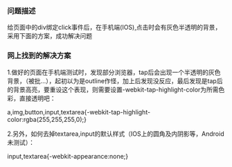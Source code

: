 ### 问题描述

给页面中的div绑定click事件后，在手机端(IOS),点击时会有灰色半透明的背景，采用下面的方案，成功解决问题

### 网上找到的解决方案

1.做好的页面在手机端测试时，发现部分浏览器，tap后会出现一个半透明的灰色背景，（被批...），起初以为是outline作怪，加上后发现没反应，最后发现是tap后的背景高亮，要重设这个表现，则需要设置-webkit-tap-highlight-color为所需色彩，直接透明吧：


a,img,button,input,textarea{-webkit-tap-highlight-color:rgba(255,255,255,0);}

2.另外，如何去掉textarea,input的默认样式（IOS上的圆角及内阴影等，Android未测试）：




input,textarea{-webkit-appearance:none;}